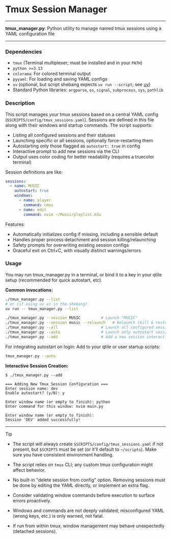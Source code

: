 # Tmux Session Manager

---

**tmux_manager.py**: Python utility to manage named tmux sessions using a YAML configuration file

---

### Dependencies

- `tmux` (Terminal multiplexer; must be installed and in your `PATH`)
- `python >=3.13`
- `colorama`: For colored terminal output
- `pyyaml`: For loading and saving YAML configs
- `uv` (optional, but script shebang expects `uv run --script`; see [uv](https://github.com/astral-sh/uv))
- Standard Python libraries: `argparse`, `os`, `signal`, `subprocess`, `sys`, `pathlib`

### Description

This script manages your tmux sessions based on a central YAML config (`$SCRIPTS/config/tmux_sessions.yaml`). Sessions are defined in this file along with their windows and startup commands. The script supports:

- Listing all configured sessions and their statuses
- Launching specific or all sessions, optionally force-restarting them
- Autostarting only those flagged as `autostart: true` in config
- Interactive prompt to add new sessions via the CLI
- Output uses color coding for better readability (requires a truecolor terminal)

Session definitions are like:

```yaml
sessions:
  - name: MUSIC
    autostart: true
    windows:
      - name: player
        command: cmus
      - name: edit
        command: nvim ~/Music/playlist.m3u
```

Features:
- Automatically initializes config if missing, including a sensible default
- Handles proper process detachment and session killing/relaunching
- Safety prompts for overwriting existing session configs
- Graceful exit on Ctrl+C, with visually distinct warnings/errors

### Usage

You may run tmux_manager.py in a terminal, or bind it to a key in your qtile setup (recommended for quick autostart, etc).

**Common invocations:**

```sh
./tmux_manager.py --list
# or (if using uv as in the shebang)
uv run -- tmux_manager.py --list

./tmux_manager.py --session MUSIC         # Launch "MUSIC"
./tmux_manager.py --session music --relaunch   # Relaunch (kill & restart) "MUSIC"
./tmux_manager.py --all                   # Launch all configured sessions
./tmux_manager.py --auto                  # Launch only autostart sessions
./tmux_manager.py --add                   # Add a new session interactively
```

For integrating autostart on login:
Add to your qtile or user startup scripts:
```sh
tmux_manager.py --auto
```

**Interactive Session Creation:**
```
$ ./tmux_manager.py --add

=== Adding New Tmux Session Configuration ===
Enter session name: dev
Enable autostart? (y/N): y

Enter window name (or empty to finish): python
Enter command for this window: nvim main.py

Enter window name (or empty to finish):
Session 'DEV' added successfully!
```

---

> [!TIP]
>
> - The script will always create `$SCRIPTS/config/tmux_sessions.yaml` if not present, but `$SCRIPTS` must be set (or it'll default to `~/scripts`). Make sure you have consistent environment handling.
>
> - The script relies on `tmux` CLI; any custom tmux configuration might affect behavior.
>
> - No built-in "delete session from config" option. Removing sessions must be done by editing the YAML directly, or implement an extra flag.
>
> - Consider validating window commands before execution to surface errors proactively.
>
> - Windows and commands are not deeply validated; misconfigured YAML (wrong keys, etc.) is only warned, not fatal.
>
> - If run from within tmux, window management may behave unexpectedly (detached sessions).
